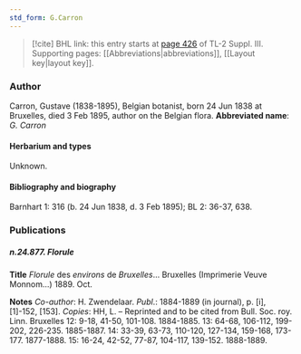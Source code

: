 ```yaml
---
std_form: G.Carron
---
```


> [!cite] BHL link: this entry starts at [page 426](https://www.biodiversitylibrary.org/page/33266733) of TL-2 Suppl. III.
> Supporting pages: [[Abbreviations|abbreviations]], [[Layout key|layout key]].

### Author

Carron, Gustave (1838-1895), Belgian botanist, born 24 Jun 1838 at Bruxelles, died 3 Feb 1895, author on the Belgian flora. 
**Abbreviated name**: *G. Carron*

#### Herbarium and types

Unknown.

#### Bibliography and biography

Barnhart 1: 316 (b. 24 Jun 1838, d. 3 Feb 1895); BL 2: 36-37, 638.

### Publications

##### n.24.877. Florule

**Title**
*Florule* des *environs* de *Bruxelles*... Bruxelles (Imprimerie Veuve Monnom...) 1889. Oct.

**Notes**
*Co-author*: H. Zwendelaar.
*Publ*.: 1884-1889 (in journal), p. \[i\], \[1\]-152, \[153\]. *Copies*: HH, L. – Reprinted and to be cited from Bull. Soc. roy. Linn. Bruxelles 12: 9-18, 41-50, 101-108. 1884-1885. 13: 64-68, 106-112, 199-202, 226-235. 1885-1887.
14: 33-39, 63-73, 110-120, 127-134, 159-168, 173-177. 1877-1888.
15: 16-24, 42-52, 77-87, 104-117, 139-152. 1888-1889.


